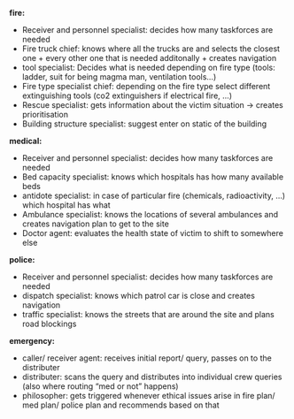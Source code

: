 **fire:**

- Receiver and personnel specialist: decides how many taskforces are needed
- Fire truck chief: knows where all the trucks are and selects the closest one + every other one that is needed additonally + creates navigation
- tool specialist: Decides what is needed depending on fire type (tools: ladder, suit for being magma man, ventilation tools…)
- Fire type specialist chief: depending on the fire type select different extinguishing tools (co2 extinguishers if electrical fire, …)
- Rescue specialist: gets information about the victim situation → creates prioritisation
- Building structure specialist: suggest enter on static of the building

**medical:**

- Receiver and personnel specialist: decides how many taskforces are needed
- Bed capacity specialist: knows which hospitals has how many available beds
- antidote specialist: in case of particular fire (chemicals, radioactivity, …) which hospital has what
- Ambulance specialist: knows the locations of several ambulances and creates navigation plan to get to the site
- Doctor agent: evaluates the health state of victim to shift to somewhere else

**police:**

- Receiver and personnel specialist: decides how many taskforces are needed
- dispatch specialist: knows which patrol car is close and creates navigation
- traffic specialist: knows the streets that are around the site and plans road blockings

**emergency:**

- caller/ receiver agent: receives initial report/ query, passes on to the distributer
- distributer: scans the query and distributes into individual crew queries (also where routing “med or not” happens)
- philosopher: gets triggered whenever ethical issues arise in fire plan/ med plan/ police plan and recommends based on that
